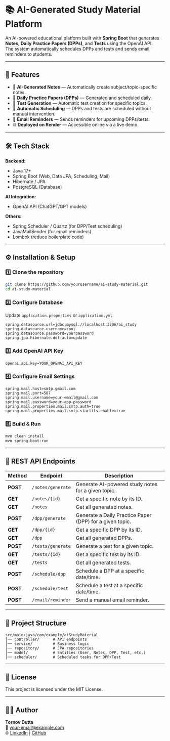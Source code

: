 # 📚 AI-Generated Study Material Platform

An AI-powered educational platform built with **Spring Boot** that generates **Notes**, **Daily Practice Papers (DPPs)**, and **Tests** using the OpenAI API.  
The system automatically schedules DPPs and tests and sends email reminders to students.

---

## 🚀 Features

- 🤖 **AI-Generated Notes** — Automatically create subject/topic-specific notes.
- 📄 **Daily Practice Papers (DPPs)** — Generated and scheduled daily.
- 📝 **Test Generation** — Automatic test creation for specific topics.
- 📅 **Automatic Scheduling** — DPPs and tests are scheduled without manual intervention.
- 📧 **Email Reminders** — Sends reminders for upcoming DPPs/tests.
- 🌐 **Deployed on Render** — Accessible online via a live demo.

---

## 🛠 Tech Stack

**Backend:**
- Java 17+
- Spring Boot (Web, Data JPA, Scheduling, Mail)
- Hibernate / JPA
- PostgreSQL (Database)

**AI Integration:**
- OpenAI API (ChatGPT/GPT models)

**Others:**
- Spring Scheduler / Quartz (for DPP/Test scheduling)
- JavaMailSender (for email reminders)
- Lombok (reduce boilerplate code)

---

## ⚙️ Installation & Setup

### 1️⃣ Clone the repository
```bash
git clone https://github.com/yourusername/ai-study-material.git
cd ai-study-material
```

### 2️⃣ Configure Database
Update `application.properties` or `application.yml`:
```properties
spring.datasource.url=jdbc:mysql://localhost:3306/ai_study
spring.datasource.username=root
spring.datasource.password=yourpassword
spring.jpa.hibernate.ddl-auto=update
```

### 3️⃣ Add OpenAI API Key
```properties
openai.api.key=YOUR_OPENAI_API_KEY
```

### 4️⃣ Configure Email Settings
```properties
spring.mail.host=smtp.gmail.com
spring.mail.port=587
spring.mail.username=your-email@gmail.com
spring.mail.password=your-app-password
spring.mail.properties.mail.smtp.auth=true
spring.mail.properties.mail.smtp.starttls.enable=true
```

### 5️⃣ Build & Run
```bash
mvn clean install
mvn spring-boot:run
```

---

## 📡 REST API Endpoints

| Method | Endpoint               | Description |
|--------|------------------------|-------------|
| **POST**   | `/notes/generate`       | Generate AI-powered study notes for a given topic. |
| **GET**    | `/notes/{id}`           | Get a specific note by its ID. |
| **GET**    | `/notes`                | Get all generated notes. |
| **POST**   | `/dpp/generate`         | Generate a Daily Practice Paper (DPP) for a given topic. |
| **GET**    | `/dpp/{id}`             | Get a specific DPP by its ID. |
| **GET**    | `/dpp`                  | Get all generated DPPs. |
| **POST**   | `/tests/generate`       | Generate a test for a given topic. |
| **GET**    | `/tests/{id}`           | Get a specific test by its ID. |
| **GET**    | `/tests`                | Get all generated tests. |
| **POST**   | `/schedule/dpp`         | Schedule a DPP at a specific date/time. |
| **POST**   | `/schedule/test`        | Schedule a test at a specific date/time. |
| **POST**   | `/email/reminder`       | Send a manual email reminder. |

---

## 📂 Project Structure
```
src/main/java/com/example/aiStudyMaterial
│── controller/      # API endpoints
│── service/         # Business logic
│── repository/      # JPA repositories
│── model/           # Entities (User, Notes, DPP, Test, etc.)
│── scheduler/       # Scheduled tasks for DPP/Test
```

---

## 📜 License
This project is licensed under the MIT License.

---

## 👨‍💻 Author
**Tornov Dutta**  
📧 your-email@example.com  
🌐 [LinkedIn](https://linkedin.com/in/yourprofile) | [GitHub](https://github.com/yourusername)
